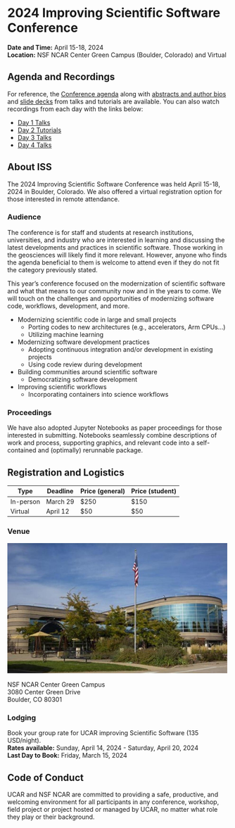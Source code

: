 # 2024 Improving Scientific Software Conference

**Date and Time:**  April 15-18, 2024  
**Location:**   NSF NCAR Center Green Campus (Boulder, Colorado) and Virtual

## Agenda and Recordings

For reference, the [Conference agenda](https://docs.google.com/document/d/1DQG3fwFMdfhm0VH1z63tjZ8W2MfhEAtRQ0etl73XNLk/edit?usp=sharing)
along with [abstracts and author bios](https://docs.google.com/document/d/1em1dMpz-MrUYHa337-IBv4KasJBiz3nYGWX0nYhrzrU/edit?usp=sharing)
and [slide decks](https://drive.google.com/drive/folders/1zKe-pxuSkBTBwkYueudWcNOI3XjLynqQ?usp=drive_link)
from talks and tutorials are available. You can also watch recordings from each
day with the links below:

* [Day 1 Talks](https://youtu.be/OVSGcqEoGTI)
* [Day 2 Tutorials](https://youtu.be/S1NR3QrWnaY)
* [Day 3 Talks](https://youtu.be/uFQ8xSzlkwY)
* [Day 4 Talks](https://youtu.be/TErVJz7rtqI)

## About ISS

The 2024 Improving Scientific Software Conference was held April 15-18, 2024 in Boulder, Colorado.
We also offered a virtual registration option for those interested in remote attendance.

### Audience

The conference is for staff and students at research institutions, universities, and industry who
are interested in learning and discussing the latest developments and practices in scientific
software. Those working in the geosciences will likely find it more relevant. However, anyone who
finds the agenda beneficial to them is welcome to attend even if they do not fit the category
previously stated.

This year’s conference focused on the modernization of scientific software and what that means to
our community now and in the years to come. We will touch on the challenges and opportunities of
modernizing software code, workflows, development, and more.

* Modernizing scientific code in large and small projects
    * Porting codes to new architectures (e.g., accelerators, Arm CPUs…)
    * Utilizing machine learning
* Modernizing software development practices
    * Adopting continuous integration and/or development in existing projects
    * Using code review during development
* Building communities around scientific software
    * Democratizing software development
* Improving scientific workflows
    * Incorporating containers into science workflows

### Proceedings

We have also adopted Jupyter Notebooks as paper proceedings for those interested in submitting.
Notebooks seamlessly combine descriptions of work and process, supporting graphics, and relevant
code into a self-contained and (optimally) rerunnable package.

## Registration and Logistics

| Type | Deadline | Price (general) | Price (student) |
| ---- | ----- | ----- | -------- |
| In-person | March 29 | $250     | $150            |
| Virtual   | April 12 | $50      | $50             |

### Venue

<img src="../../assets/CG1.jpg" width=500px>

NSF NCAR Center Green Campus  
3080 Center Green Drive  
Boulder, CO 80301  

### Lodging

Book your group rate for UCAR improving Scientific Software (135 USD/night).  
**Rates available:** Sunday, April 14, 2024 - Saturday, April 20, 2024  
**Last Day to Book:** Friday, March 15, 2024  

## Code of Conduct

UCAR and NSF NCAR are committed to providing a safe, productive, and welcoming
environment for all participants in any conference, workshop, field project or
project hosted or managed by UCAR, no matter what role they play or their
background.

<!---
This page is unfortunately down, so will leave this as a comment for now...

**All participants are required to abide by this [Code of
Conduct](https://www.ucar.edu/who-we-are/ethics-integrity/codes-conduct/participants).**
-->
